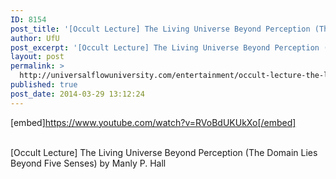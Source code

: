 ```yaml
---
ID: 8154
post_title: '[Occult Lecture] The Living Universe Beyond Perception (The Domain Lies Beyond Five Senses)'
author: UfU
post_excerpt: '[Occult Lecture] The Living Universe Beyond Perception (The Domain Lies Beyond Five Senses) by Manly P. Hall'
layout: post
permalink: >
  http://universalflowuniversity.com/entertainment/occult-lecture-the-living-universe-beyond-perception-the-domain-lies-beyond-five-senses/
published: true
post_date: 2014-03-29 13:12:24
---
```

[embed]https://www.youtube.com/watch?v=RVoBdUKUkXo[/embed]</br></br>
<p>[Occult Lecture] The Living Universe Beyond Perception (The Domain Lies Beyond Five Senses) by Manly P. Hall</p>